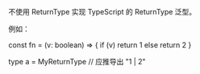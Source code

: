不使用 ReturnType 实现 TypeScript 的 ReturnType<T> 泛型。

例如：

const fn = (v: boolean) => {
  if (v)
    return 1
  else
    return 2
}

type a = MyReturnType<typeof fn> // 应推导出 "1 | 2"